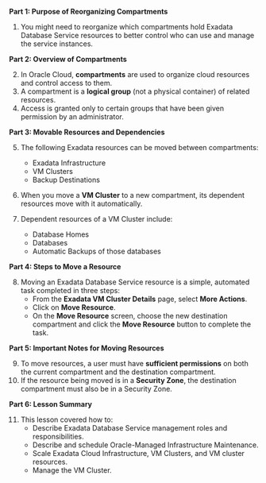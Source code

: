 
**Part 1: Purpose of Reorganizing Compartments**

1.  You might need to reorganize which compartments hold Exadata Database Service resources to better control who can use and manage the service instances.

**Part 2: Overview of Compartments**

2.  In Oracle Cloud, **compartments** are used to organize cloud resources and control access to them.
3.  A compartment is a **logical group** (not a physical container) of related resources.
4.  Access is granted only to certain groups that have been given permission by an administrator.

**Part 3: Movable Resources and Dependencies**

5.  The following Exadata resources can be moved between compartments:
    *   Exadata Infrastructure
    *   VM Clusters
    *   Backup Destinations

6.  When you move a **VM Cluster** to a new compartment, its dependent resources move with it automatically.
7.  Dependent resources of a VM Cluster include:
    *   Database Homes
    *   Databases
    *   Automatic Backups of those databases

**Part 4: Steps to Move a Resource**

8.  Moving an Exadata Database Service resource is a simple, automated task completed in three steps:
    *   From the **Exadata VM Cluster Details** page, select **More Actions**.
    *   Click on **Move Resource**.
    *   On the **Move Resource** screen, choose the new destination compartment and click the **Move Resource** button to complete the task.

**Part 5: Important Notes for Moving Resources**

9.  To move resources, a user must have **sufficient permissions** on both the current compartment and the destination compartment.
10. If the resource being moved is in a **Security Zone**, the destination compartment must also be in a Security Zone.

**Part 6: Lesson Summary**

11. This lesson covered how to:
    *   Describe Exadata Database Service management roles and responsibilities.
    *   Describe and schedule Oracle-Managed Infrastructure Maintenance.
    *   Scale Exadata Cloud Infrastructure, VM Clusters, and VM cluster resources.
    *   Manage the VM Cluster.
